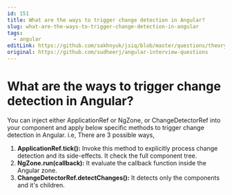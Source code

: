 ```yaml
---
id: 151
title: What are the ways to trigger change detection in Angular?
slug: what-are-the-ways-to-trigger-change-detection-in-angular
tags:
  - angular
editLink: https://github.com/sakhnyuk/jsiq/blob/master/questions/theory/angular/151.md
original: https://github.com/sudheerj/angular-interview-questions
---
```


# What are the ways to trigger change detection in Angular?

You can inject either ApplicationRef or NgZone, or ChangeDetectorRef into your component and apply below specific methods to trigger change detection in Angular. i.e, There are 3 possible ways,

1. **ApplicationRef.tick():** Invoke this method to explicitly process change detection and its side-effects. It check the full component tree.
2. **NgZone.run(callback):** It evaluate the callback function inside the Angular zone.
3. **ChangeDetectorRef.detectChanges():** It detects only the components and it's children.